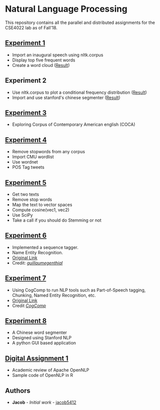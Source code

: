 # Natural Language Processing

This repository contains all the parallel and distributed assignments for the CSE4022 lab as of Fall'18.

## [Experiment 1](final-submissions/Experiment-1/Experiment-1.md)
* Import an inaugural speech using nltk.corpus
* Display top five frequent words
* Create a word cloud ([Result](final-submissions/Experiment-1/Obama_inaugural_worldcloud.png))

## Experiment 2
* Use nltk.corpus to plot a conditional frequency distribution ([Result](final-submissions/Experiment-2/Experiment-2b.md))
* Import and use stanford's chinese segmenter ([Result](final-submissions/Experiment-2/Experiment-2a.md))

## [Experiment 3](final-submissions/Experiment-3/exercise_3.pdf)
* Exploring Corpus of Contemporary American english (COCA)

## [Experiment 4](final-submissions/Experiment-4/Experiment-4.md)
* Remove stopwords from any corpus
* Import CMU wordlist
* Use wordnet
* POS Tag tweets

## [Experiment 5](final-submissions/Experiment-5/Experiment-5.md)
* Get two texts
* Remove stop words
* Map the text to vector spaces
* Compute cosine(vec1, vec2)
* Use SciPy
* Take a call if you should do Stemming or not

## [Experiment 6](/sequence-tagging-basic)
* Implemented a sequence tagger.
* Name Entity Recognition.
* [Original Link](https://github.com/guillaumegenthial/sequence_tagging)
* Credit: _[guillaumegenthial](https://github.com/guillaumegenthial)_

## [Experiment 7](/CogComp)
* Using CogComp to run NLP tools such as Part-of-Speech tagging, Chunking, Named Entity Recognition, etc.
* [Original Link](https://github.com/CogComp/cogcomp-nlpy)
* Credit _[CogComp](https://github.com/CogComp)_

## [Experiment 8](https://github.com/jacob5412/NLP/blob/master/Programs/chinese_segmented_application.py)
* A Chinese word segmenter
* Designed using Stanford NLP
* A python GUI based application

## [Digital Assignment 1](final-submissions/Digital-Assignment-1/DA1.pdf)
* Academic review of Apache OpenNLP
* Sample code of OpenNLP in R

## Authors

* **Jacob** - *Initial work* - [jacob5412](github.com/jacob5412/)
